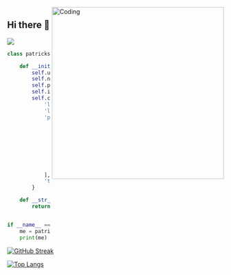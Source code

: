   <img align="right" alt="Coding" width="400" src="https://pin.it/7tEyJxcXu](https://i.pinimg.com/originals/21/7d/a2/217da299cc918fad9b76eb99e4bb75b3.gif">

## Hi there 👋
![](https://komarev.com/ghpvc/?username=patrick-fitzs)
```python
class patricksProfile:

    def __init__(self):
        self.username = 'patrick-fitzs'
        self.name = 'Patrick Fitzsimons'
        self.position = 'Computer science student'
        self.interests = ', '.join(['gym', 'code'] * 10)  
        self.code = {
            'languages': ['Python', 'Java', 'HTML', 'CSS'],
            'libraries': ['PyTorch', 'Tkinter', 'CustomTkinter', 'Pandas', 'NumPy', 'Matplotlib', 'Sklearn', 'SciPy' 'Selenium', 'Beautiful Soup'],
            'projects': [
                'API Tools (Google Distance Matrix, Email Automation)',
                'Graphs for Financial Stock Historical Prices',
                'Python Games (Button Tap Counter)',
                'Savings Calculators (GUI using Tkinter)',
                'Web Scrapers',
                'Desktop Applications',
                'AI Chatbots',
                'AI/ML models'
            ],
            'tools': ['GIT', 'MySQL', 'MySQL Workbench', 'DataGrip', 'Jupyter Notebook', 'MongoDB'],
        }

    def __str__(self):
        return f"{self.name} | Aspiring Developer specializing in {', '.join(self.code['languages'])}"


if __name__ == '__main__':
    me = patricksProfile()
    print(me)
```

<!--
**patrick-fitzs/patrick-fitzs** is a ✨ _special_ ✨ repository because its `README.md` (this file) appears on your GitHub profile.

Here are some ideas to get you started:

- 🔭 I’m currently working on ...
- 🌱 I’m currently learning ...
- 👯 I’m looking to collaborate on ...
- 🤔 I’m looking for help with ...
- 💬 Ask me about ...
- 📫 How to reach me: ...
- 😄 Pronouns: ...
- ⚡ Fun fact: ...
-->

[![GitHub Streak](https://github-readme-streak-stats.herokuapp.com/?user=patrick-fitzs)](https://git.io/streak-stats)

[![Top Langs](https://github-readme-stats.vercel.app/api/top-langs/?username=patrick-fitzs)](https://github.com/anuraghazra/github-readme-stats)
